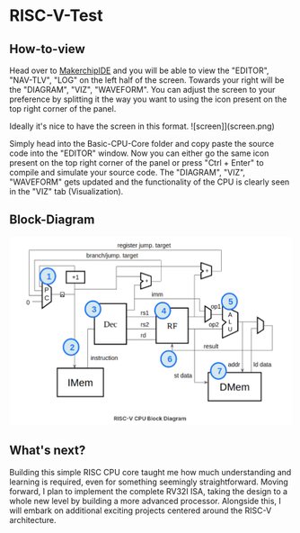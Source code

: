 # RISC-V-Test
## How-to-view

Head over to [MakerchipIDE](https://makerchip.com/sandbox/#) and you will be able to view the "EDITOR", "NAV-TLV", "LOG" on the left half of the screen.
Towards your right will be the "DIAGRAM", "VIZ", "WAVEFORM". You can adjust the screen to your preference by splitting it the way you want to using the icon present on
the top right corner of the panel. 

Ideally it's nice to have the screen in this format. ![screen]](screen.png) 

Simply head into the Basic-CPU-Core folder and copy paste the source code into the "EDITOR" window. Now you can either go the same icon present on the top right corner of the panel or press "Ctrl + Enter" to compile and simulate your source code. The "DIAGRAM", "VIZ", "WAVEFORM" gets updated and the functionality of the CPU is clearly seen in the "VIZ" tab (Visualization).

## Block-Diagram

![Block Diagram](block-diagram.png)

## What's next?

Building this simple RISC CPU core taught me how much understanding and learning is required, even for something seemingly straightforward. Moving forward, I plan to implement the complete RV32I ISA, taking the design to a whole new level by building a more advanced processor. Alongside this, I will embark on additional exciting projects centered around the RISC-V architecture. 

